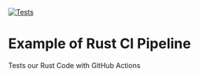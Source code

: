 [![Tests](https://github.com/nacho17/github-actions-rust-example/actions/workflows/tests.yml/badge.svg)](https://github.com/nacho17/github-actions-rust-example/actions/workflows/tests.yml)

# Example of Rust CI Pipeline

Tests our Rust Code with GitHub Actions
